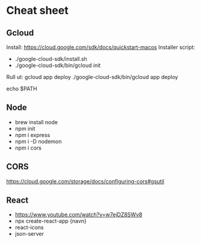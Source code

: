 
# Cheat sheet

## Gcloud
Install: https://cloud.google.com/sdk/docs/quickstart-macos
Installer script:
* ./google-cloud-sdk/install.sh 
* ./google-cloud-sdk/bin/gcloud init

Rull ut: gcloud app deploy 
./google-cloud-sdk/bin/gcloud app deploy

echo $PATH

## Node
* brew install node
* npm init
* npm i express
* npm i -D nodemon
* npm i cors

## CORS
https://cloud.google.com/storage/docs/configuring-cors#gsutil

## React
- https://www.youtube.com/watch?v=w7ejDZ8SWv8
- npx create-react-app {navn}
- react-icons
- json-server

